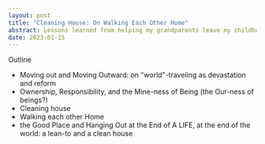 ```yaml
---
layout: post
title: "Cleaning House: On Walking Each Other Home"
abstract: Lessons learned from helping my grandparents leave my childhood home.
date: 2023-01-15
---
```


Outline
* Moving out and Moving Outward: on "world"-traveling as devastation and reform
* Ownership, Responsibility, and the Mine-ness of Being (the Our-ness of beings?)
* Cleaning house
* Walking each other Home
* the Good Place and Hanging Out at the End of A LIFE, at the end of the world: a lean-to and a clean house

